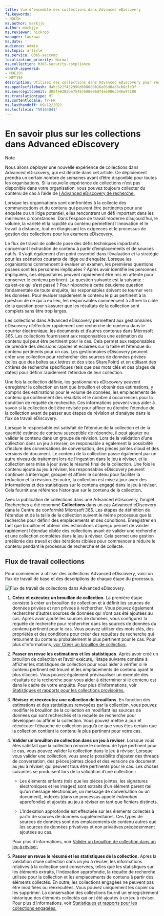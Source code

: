 ```yaml
---
title: Vue d’ensemble des collections dans Advanced eDiscovery
f1.keywords:
- NOCSH
ms.author: markjjo
author: markjjo
ms.reviewer: nickrob
manager: laurawi
ms.date: ''
audience: Admin
ms.topic: article
ms.service: O365-seccomp
localization_priority: Normal
ms.collection: M365-security-compliance
search.appverid:
- MOE150
- MET150
description: Utilisez des collections dans Advanced eDiscovery pour rechercher et collecter du contenu relatif à votre cas ou à votre enquête.
ms.openlocfilehash: dabc321f432996d888686b16e05d8ad6cb6cfc3f
ms.sourcegitcommit: d08fe0282be75483608e96df4e6986d346e97180
ms.translationtype: MT
ms.contentlocale: fr-FR
ms.lasthandoff: 09/12/2021
ms.locfileid: "59164041"
---
```

# <a name="learn-about-collections-in-advanced-ediscovery"></a>En savoir plus sur les collections dans Advanced eDiscovery

> [!NOTE]
> Nous allons déployer une nouvelle expérience de collections dans Advanced eDiscovery, qui est décrite dans cet article. Ce déploiement prendra un certain nombre de semaines avant d’être disponible pour toutes les organisations. Si la nouvelle expérience de collections n’est pas disponible dans votre organisation, vous pouvez toujours collecter du contenu de cas à l’aide de [l Advanced eDiscovery de recherche.](create-search-to-collect-data.md)

Lorsque les organisations sont confrontées à la collecte des communications et du contenu qui peuvent être pertinents pour une enquête ou un litige potentiel, elles rencontrent un défi important dans les meilleures circonstances. Dans l’espace de travail moderne d’aujourd’hui, le volume, la variété et la rapidité du contenu permettent l’innovation et le travail à distance, tout en élargissant les exigences et le processus de gestion des collections pour les examens eDiscovery.

Le flux de travail de collecte pose des défis techniques importants concernant l’extraction de contenu à partir d’emplacements et de sources natifs. Il s’agit également d’un point essentiel dans l’évaluation et la stratégie pour les scénarios courants de litige ou d’enquête. Lorsque les organisations commencent à évaluer un examen, les premières questions posées sont les personnes impliquées ? Après avoir identifié les personnes impliquées, ces dépositaires peuvent rapidement être mis en attente pour conserver le contenu pertinent. La question suivante est la suivante : qu’est-ce qui s’est passé ? Pour répondre à cette deuxième question fondamentale de toute enquête, les responsables doivent se tourner vers les données. Pour évaluer rapidement le contenu le plus pertinent à la question de ce qui a eu lieu, les responsables commencent à affiner la cible de la question pour s’assurer que les résultats de la collection sont complets sans être trop larges.

Les collections dans Advanced eDiscovery permettent aux gestionnaires eDiscovery d’effectuer rapidement une recherche de contenu dans le courrier électronique, les documents et d’autres contenus dans Microsoft 365. Les collections fournissent aux responsables une estimation du contenu qui peut être pertinent pour le cas. Cela permet aux responsables de prendre des décisions rapides et éclairées sur la taille et l’étendue du contenu pertinents pour un cas. Les gestionnaires eDiscovery peuvent créer une collection pour rechercher des sources de données privées (telles que des boîtes aux lettres et des sites SharePoint) et en utilisant des critères de recherche spécifiques (tels que des mots clés et des plages de dates) pour définir rapidement l’étendue de leur collection.

Une fois la collection définie, les gestionnaires eDiscovery peuvent enregistrer la collection en tant que brouillon et obtenir des estimations, y compris des estimations pour le volume de données, les emplacements de contenu qui contiennent des résultats et le nombre d’occurrences pour la condition de requête de recherche. Ces informations peuvent vous aider à savoir si la collection doit être révisée pour affiner ou étendre l’étendue de la collection avant de passer aux étapes de révision et d’analyse dans le flux de travail eDiscovery.

Lorsque le responsable est satisfait de l’étendue de la collection et de la quantité estimée  de contenu susceptible de répondre, il peut ajouter ou valider le contenu dans un groupe de révision. Lors de la validation d’une collection dans un jeu à réviser, ce responsable a également la possibilité d’inclure des conversations de conversation, des pièces jointes cloud et des versions de document. Le contenu de la collection passe également par un autre niveau de traitement lors de l’ingestion dans le jeu à réviser. et la collection sera mise à jour avec le résumé final de la collection. Une fois le contenu ajouté au jeu à réviser, les responsables eDiscovery peuvent continuer à interroger, grouper et affiner le contenu pour faciliter la réduction et la révision. En outre, la collection est mise à jour avec des informations et des statistiques sur le contenu engagé dans le jeu à réviser. Cela fournit une référence historique sur le contenu de la collection.

Avec la publication de collections dans  une Advanced eDiscovery, l’onglet Recherches a été renommé **Collections** dans un cas Advanced eDiscovery dans le Centre de conformité Microsoft 365. Les étapes de définition de l’étendue et de la taille de la collection suivent le même processus que la recherche pour définir des emplacements et des conditions. Enregistrer en tant que brouillon et obtenir des estimations d’aperçu permet de valider rapidement l’étendue ciblée des collections avant de valider une recherche et une collection complètes dans le jeu à réviser. Cela permet une gestion améliorée des travail et des itérations ciblées pour commencer à réduire le contenu pendant le processus de recherche et de collecte.

## <a name="collections-workflow"></a>Flux de travail collections

Pour commencer à utiliser des collections Advanced eDiscovery, voici un flux de travail de base et des descriptions de chaque étape du processus.

![Flux de travail de collections dans Advanced eDiscovery.](../media/CollectionsWorkflow.png)

1. **Créez et exécutez un brouillon de collection.** La première étape consiste à créer un brouillon de collection et à définir les sources de données privées et non privées à rechercher. Vous pouvez également rechercher d’autres sources de données qui n’ont pas été ajoutées au cas. Après avoir ajouté les sources de données, vous configurez la requête de recherche pour rechercher dans les sources de données du contenu pertinent pour le cas. Vous pouvez utiliser des mots clés, des propriétés et des conditions pour créer des requêtes de recherche qui retournent du contenu probablement le plus pertinent pour le cas. Pour plus d’informations, [voir Créer un brouillon de collection.](create-draft-collection.md)

2. **Passer en revue les estimations et les statistiques.** Après avoir créé un brouillon de collection et l’avoir exécuté, l’étape suivante consiste à afficher les statistiques de collection pour vous aider à vérifier si le contenu pertinent est trouvé et les emplacements de contenu ayant le plus d’accès. Vous pouvez également prévisualiser un exemple des résultats de la recherche pour vous aider à déterminer si le contenu est dans le cadre de votre enquête. Pour plus d’informations, voir [Statistiques et rapports pour les collections provisoires.](collection-statistics-reports.md#statistics-and-reports-for-draft-collections)

3. **Révisez et réexécutez une collection de brouillons.** En fonction des estimations et des statistiques renvoyées par la collection, vous pouvez modifier le brouillon de la collection en modifiant les sources de données qui sont recherchés et la requête de recherche pour développer ou affiner la collection. Vous pouvez mettre à jour et réexécuter l’ébauche de collection jusqu’à ce que vous êtes certain que la collection contient le contenu le plus pertinent pour votre cas.

4. **Valider un brouillon de collection dans un jeu à réviser**. Lorsque vous êtes satisfait que la collection renvoie le contenu de type pertinent pour le cas, vous pouvez valider la collection dans le jeu à réviser. Lorsque vous valider une collection, vous avez la possibilité d’ajouter des threads de conversation, des pièces jointes cloud et des versions de document au jeu à réviser, qui peuvent tous être pertinents pour le cas. Les choses suivantes se produisent lors de la validation d’une collection :

   - Les éléments enfants (tels que les pièces jointes, les signatures électroniques et les images) sont extraits d’un élément parent (tel qu’un message électronique, un message de conversation ou un document), indexés (dans un processus appelé *indexation* approfondie) et ajoutés au jeu à réviser en tant que fichiers distincts.

   - L’indexation approfondie est effectuée sur les éléments collectés à partir de sources de données supplémentaires. Ces types de sources de données sont des emplacements de contenu autres que les sources de données privatives et non privatives précédemment ajoutées au cas.

   Pour plus d’informations, voir [Valider un brouillon de collection dans un jeu à réviser.](commit-draft-collection.md)

5. **Passer en revue le résumé et les statistiques de la collection.** Après la validation d’une collection dans un jeu à réviser, les informations relatives à la collection sont conservées, telles que les statistiques sur les éléments extraits, l’indexation approfondie, la requête de recherche utilisée pour la collection et les emplacements de contenu à partir des éléments collectés. En outre, les collections engagées ne peuvent pas être modifiées ou réexécutées. Vous pouvez uniquement les copier ou les supprimer. La conservation des collections fournit un enregistrement historique des éléments collectés qui ont été ajoutés à un jeu à réviser. Pour plus d’informations, voir [Statistiques et rapports pour les collections engagées.](collection-statistics-reports.md#statistics-and-reports-for-committed-collections)
